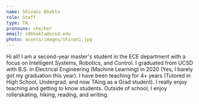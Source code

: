 ```yaml
---
name: Shivani Bhakta
role: Staff
type: TA
pronouns: she/her
email: s9bhakta@ucsd.edu
photo: assets/images/shivani.jpg
---
```


Hi all! I am a second-year master's student in the ECE department with a focus
on Intelligent Systems, Robotics, and Control. I graduated from UCSD with B.S.
in Electrical Engineering (Machine Learning) in 2020 (Yes, I barely got my
graduation this year). I have been teaching for 4+ years (Tutored in High
School, Undergrad, and now TAing as a Grad student). I really enjoy teaching
and getting to know students. Outside of school, I enjoy rollerskating, hiking,
reading, and writing.
